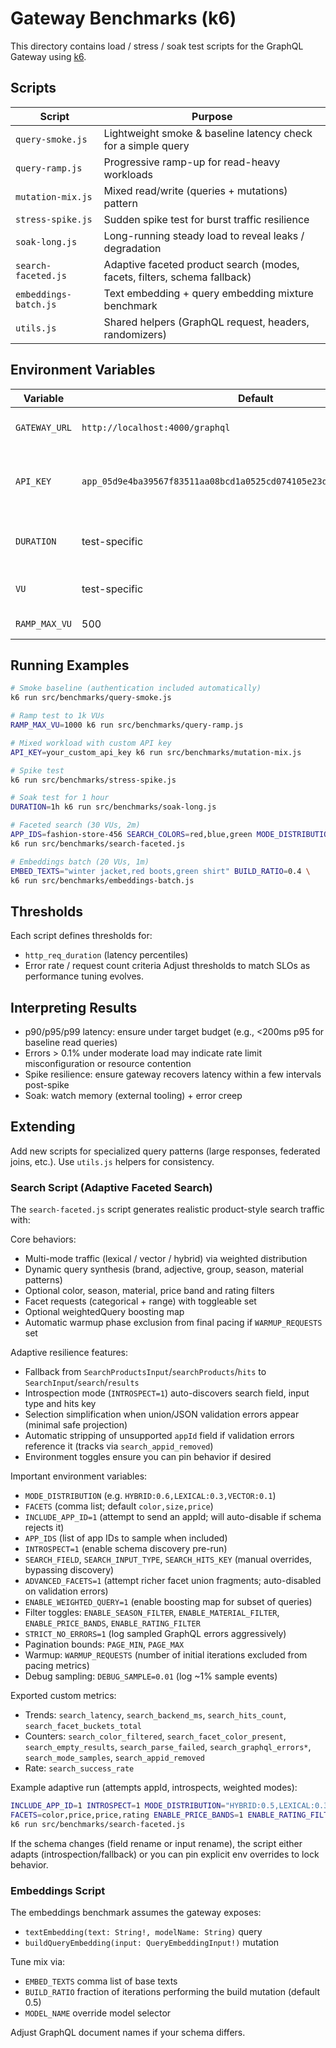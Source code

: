 # Gateway Benchmarks (k6)

This directory contains load / stress / soak test scripts for the GraphQL Gateway using [k6](https://k6.io).

## Scripts

| Script                | Purpose                                                                   |
| --------------------- | ------------------------------------------------------------------------- |
| `query-smoke.js`      | Lightweight smoke & baseline latency check for a simple query             |
| `query-ramp.js`       | Progressive ramp-up for read-heavy workloads                              |
| `mutation-mix.js`     | Mixed read/write (queries + mutations) pattern                            |
| `stress-spike.js`     | Sudden spike test for burst traffic resilience                            |
| `soak-long.js`        | Long-running steady load to reveal leaks / degradation                    |
| `search-faceted.js`   | Adaptive faceted product search (modes, facets, filters, schema fallback) |
| `embeddings-batch.js` | Text embedding + query embedding mixture benchmark                        |
| `utils.js`            | Shared helpers (GraphQL request, headers, randomizers)                    |

## Environment Variables

| Variable      | Default                                                                | Description                                           |
| ------------- | ---------------------------------------------------------------------- | ----------------------------------------------------- |
| `GATEWAY_URL` | `http://localhost:4000/graphql`                                        | GraphQL endpoint under test                           |
| `API_KEY`     | `app_05d9e4ba39567f83511aa08bcd1a0525cd074105e23dd73c94877dafa967d061` | API key header value for authentication (`X-API-Key`) |
| `DURATION`    | test-specific                                                          | Override with e.g. `30s` or `10m` for some scripts    |
| `VU`          | test-specific                                                          | Override default VUs for a script                     |
| `RAMP_MAX_VU` | 500                                                                    | Max VUs for ramp script                               |

## Running Examples

```bash
# Smoke baseline (authentication included automatically)
k6 run src/benchmarks/query-smoke.js

# Ramp test to 1k VUs
RAMP_MAX_VU=1000 k6 run src/benchmarks/query-ramp.js

# Mixed workload with custom API key
API_KEY=your_custom_api_key k6 run src/benchmarks/mutation-mix.js

# Spike test
k6 run src/benchmarks/stress-spike.js

# Soak test for 1 hour
DURATION=1h k6 run src/benchmarks/soak-long.js

# Faceted search (30 VUs, 2m)
APP_IDS=fashion-store-456 SEARCH_COLORS=red,blue,green MODE_DISTRIBUTION="HYBRID:0.6,LEXICAL:0.3,VECTOR:0.1" \
k6 run src/benchmarks/search-faceted.js

# Embeddings batch (20 VUs, 1m)
EMBED_TEXTS="winter jacket,red boots,green shirt" BUILD_RATIO=0.4 \
k6 run src/benchmarks/embeddings-batch.js
```

## Thresholds

Each script defines thresholds for:

- `http_req_duration` (latency percentiles)
- Error rate / request count criteria
  Adjust thresholds to match SLOs as performance tuning evolves.

## Interpreting Results

- p90/p95/p99 latency: ensure under target budget (e.g., <200ms p95 for baseline read queries)
- Errors > 0.1% under moderate load may indicate rate limit misconfiguration or resource contention
- Spike resilience: ensure gateway recovers latency within a few intervals post-spike
- Soak: watch memory (external tooling) + error creep

## Extending

Add new scripts for specialized query patterns (large responses, federated joins, etc.). Use `utils.js` helpers for consistency.

### Search Script (Adaptive Faceted Search)

The `search-faceted.js` script generates realistic product-style search traffic with:

Core behaviors:

- Multi-mode traffic (lexical / vector / hybrid) via weighted distribution
- Dynamic query synthesis (brand, adjective, group, season, material patterns)
- Optional color, season, material, price band and rating filters
- Facet requests (categorical + range) with toggleable set
- Optional weightedQuery boosting map
- Automatic warmup phase exclusion from final pacing if `WARMUP_REQUESTS` set

Adaptive resilience features:

- Fallback from `SearchProductsInput`/`searchProducts`/`hits` to `SearchInput`/`search`/`results`
- Introspection mode (`INTROSPECT=1`) auto-discovers search field, input type and hits key
- Selection simplification when union/JSON validation errors appear (minimal safe projection)
- Automatic stripping of unsupported `appId` field if validation errors reference it (tracks via `search_appid_removed`)
- Environment toggles ensure you can pin behavior if desired

Important environment variables:

- `MODE_DISTRIBUTION` (e.g. `HYBRID:0.6,LEXICAL:0.3,VECTOR:0.1`)
- `FACETS` (comma list; default `color,size,price`)
- `INCLUDE_APP_ID=1` (attempt to send an appId; will auto-disable if schema rejects it)
- `APP_IDS` (list of app IDs to sample when included)
- `INTROSPECT=1` (enable schema discovery pre-run)
- `SEARCH_FIELD`, `SEARCH_INPUT_TYPE`, `SEARCH_HITS_KEY` (manual overrides, bypassing discovery)
- `ADVANCED_FACETS=1` (attempt richer facet union fragments; auto-disabled on validation errors)
- `ENABLE_WEIGHTED_QUERY=1` (enable boosting map for subset of queries)
- Filter toggles: `ENABLE_SEASON_FILTER`, `ENABLE_MATERIAL_FILTER`, `ENABLE_PRICE_BANDS`, `ENABLE_RATING_FILTER`
- `STRICT_NO_ERRORS=1` (log sampled GraphQL errors aggressively)
- Pagination bounds: `PAGE_MIN`, `PAGE_MAX`
- Warmup: `WARMUP_REQUESTS` (number of initial iterations excluded from pacing metrics)
- Debug sampling: `DEBUG_SAMPLE=0.01` (log ~1% sample events)

Exported custom metrics:

- Trends: `search_latency`, `search_backend_ms`, `search_hits_count`, `search_facet_buckets_total`
- Counters: `search_color_filtered`, `search_facet_color_present`, `search_empty_results`, `search_parse_failed`, `search_graphql_errors*`, `search_mode_samples`, `search_appid_removed`
- Rate: `search_success_rate`

Example adaptive run (attempts appId, introspects, weighted modes):

```bash
INCLUDE_APP_ID=1 INTROSPECT=1 MODE_DISTRIBUTION="HYBRID:0.5,LEXICAL:0.3,VECTOR:0.2" \
FACETS=color,price,price,rating ENABLE_PRICE_BANDS=1 ENABLE_RATING_FILTER=1 \
k6 run src/benchmarks/search-faceted.js
```

If the schema changes (field rename or input rename), the script either adapts (introspection/fallback) or you can pin explicit env overrides to lock behavior.

### Embeddings Script

The embeddings benchmark assumes the gateway exposes:

- `textEmbedding(text: String!, modelName: String)` query
- `buildQueryEmbedding(input: QueryEmbeddingInput!)` mutation

Tune mix via:

- `EMBED_TEXTS` comma list of base texts
- `BUILD_RATIO` fraction of iterations performing the build mutation (default 0.5)
- `MODEL_NAME` override model selector

Adjust GraphQL document names if your schema differs.
